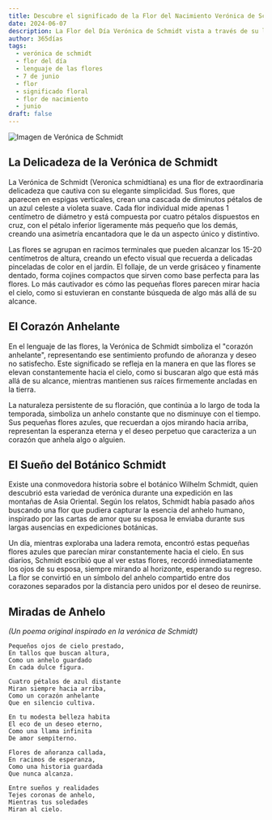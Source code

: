 ```yaml
---
title: Descubre el significado de la Flor del Nacimiento Verónica de Schmidt del 7 de junio
date: 2024-06-07
description: La Flor del Día Verónica de Schmidt vista a través de su lenguaje floral e historias
author: 365días
tags:
  - verónica de schmidt
  - flor del día
  - lenguaje de las flores
  - 7 de junio
  - flor
  - significado floral
  - flor de nacimiento
  - junio
draft: false
---
```


![Imagen de Verónica de Schmidt](https://cdn.pixabay.com/photo/2013/07/26/05/45/large-speedwell-167462_1280.jpg#center#center)


## La Delicadeza de la Verónica de Schmidt

La Verónica de Schmidt (Veronica schmidtiana) es una flor de extraordinaria delicadeza que cautiva con su elegante simplicidad. Sus flores, que aparecen en espigas verticales, crean una cascada de diminutos pétalos de un azul celeste a violeta suave. Cada flor individual mide apenas 1 centímetro de diámetro y está compuesta por cuatro pétalos dispuestos en cruz, con el pétalo inferior ligeramente más pequeño que los demás, creando una asimetría encantadora que le da un aspecto único y distintivo.

Las flores se agrupan en racimos terminales que pueden alcanzar los 15-20 centímetros de altura, creando un efecto visual que recuerda a delicadas pinceladas de color en el jardín. El follaje, de un verde grisáceo y finamente dentado, forma cojines compactos que sirven como base perfecta para las flores. Lo más cautivador es cómo las pequeñas flores parecen mirar hacia el cielo, como si estuvieran en constante búsqueda de algo más allá de su alcance.

## El Corazón Anhelante

En el lenguaje de las flores, la Verónica de Schmidt simboliza el "corazón anhelante", representando ese sentimiento profundo de añoranza y deseo no satisfecho. Este significado se refleja en la manera en que las flores se elevan constantemente hacia el cielo, como si buscaran algo que está más allá de su alcance, mientras mantienen sus raíces firmemente ancladas en la tierra.

La naturaleza persistente de su floración, que continúa a lo largo de toda la temporada, simboliza un anhelo constante que no disminuye con el tiempo. Sus pequeñas flores azules, que recuerdan a ojos mirando hacia arriba, representan la esperanza eterna y el deseo perpetuo que caracteriza a un corazón que anhela algo o alguien.

## El Sueño del Botánico Schmidt

Existe una conmovedora historia sobre el botánico Wilhelm Schmidt, quien descubrió esta variedad de verónica durante una expedición en las montañas de Asia Oriental. Según los relatos, Schmidt había pasado años buscando una flor que pudiera capturar la esencia del anhelo humano, inspirado por las cartas de amor que su esposa le enviaba durante sus largas ausencias en expediciones botánicas.

Un día, mientras exploraba una ladera remota, encontró estas pequeñas flores azules que parecían mirar constantemente hacia el cielo. En sus diarios, Schmidt escribió que al ver estas flores, recordó inmediatamente los ojos de su esposa, siempre mirando al horizonte, esperando su regreso. La flor se convirtió en un símbolo del anhelo compartido entre dos corazones separados por la distancia pero unidos por el deseo de reunirse.

## Miradas de Anhelo
*(Un poema original inspirado en la verónica de Schmidt)*

```
Pequeños ojos de cielo prestado,
En tallos que buscan altura,
Como un anhelo guardado
En cada dulce figura.

Cuatro pétalos de azul distante
Miran siempre hacia arriba,
Como un corazón anhelante
Que en silencio cultiva.

En tu modesta belleza habita
El eco de un deseo eterno,
Como una llama infinita
De amor sempiterno.

Flores de añoranza callada,
En racimos de esperanza,
Como una historia guardada
Que nunca alcanza.

Entre sueños y realidades
Tejes coronas de anhelo,
Mientras tus soledades
Miran al cielo.
```